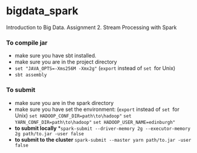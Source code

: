 # bigdata_spark
Introduction to Big Data. Assignment 2. Stream Processing with Spark

### To compile jar
* make sure you have sbt installed.
* make sure you are in the project directory
* ```set "JAVA_OPTS=-Xms256M -Xmx2g"``` (```export``` instead of ```set ```for Unix)
* ```sbt assembly```

### To submit
* make sure you are in the spark directory
* make sure you have set the environment: (```export``` instead of ```set ```for Unix)
```set HADOOP_CONF_DIR=path\to\hadoop"```
```set YARN_CONF_DIR=path\to\hadoop"```
```set HADOOP_USER_NAME=edinburgh"```
* **to submit locally**
*```spark-submit --driver-memory 2g --executor-memory 2g path/to.jar -user false```
* **to submit to the cluster**
```spark-submit --master yarn path/to.jar -user false```

